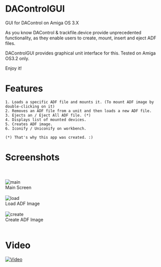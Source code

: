 # DAControlGUI
GUI for DAControl on Amiga OS 3.X

As you know DAControl & trackfile.device provide unprecedented functionality, 
as they enable users to create, mount, insert and eject ADF files. 
	
DAControlGUI provides graphical unit interface for this. 
Tested on Amiga OS3.2 only.

Enjoy it!

# Features
	1. Loads a specific ADF file and mounts it. (To mount ADF image by double-clicking on it) 
	2. Removes an ADF file from a unit and then loads a new ADF file.
	3. Ejects an / Eject All ADF file. (*)
	4. Displays list of mounted devices.
	5. Creates ADF image.
	6. Iconify / Uniconify on workbench.

	(*) That's why this app was created. :)
  
# Screenshots
<br><br>
![main](https://raw.githubusercontent.com/emartisoft/DAControlGUI/main/screenshot/main.png)
<br>Main Screen
<br><br>
![load](https://raw.githubusercontent.com/emartisoft/DAControlGUI/main/screenshot/loadAdf.png)
<br>Load ADF Image
<br><br>
![create](https://raw.githubusercontent.com/emartisoft/DAControlGUI/main/screenshot/createAdf.png)
<br>Create ADF Image
<br><br>
# Video
[![Video](https://img.youtube.com/vi/UvB6FGkArpU/0.jpg)](https://www.youtube.com/watch?v=UvB6FGkArpU)
